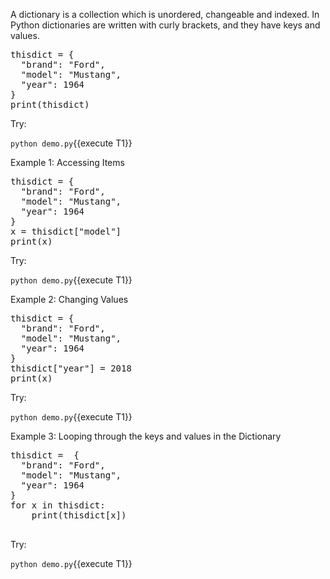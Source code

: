 
A dictionary is a collection which is unordered, changeable and indexed. In Python dictionaries are written with curly brackets, and they have keys and values.

<pre class="file" data-filename="demo.py" data-target="replace">
thisdict = {
  "brand": "Ford",
  "model": "Mustang",
  "year": 1964
}
print(thisdict)
</pre>

Try:

`python demo.py`{{execute T1}}


Example 1: Accessing Items

<pre class="file" data-filename="demo.py" data-target="replace">
thisdict = {
  "brand": "Ford",
  "model": "Mustang",
  "year": 1964
}
x = thisdict["model"]
print(x)
</pre>

Try:

`python demo.py`{{execute T1}}



Example 2: Changing Values

<pre class="file" data-filename="demo.py" data-target="replace">
thisdict = {
  "brand": "Ford",
  "model": "Mustang",
  "year": 1964
}
thisdict["year"] = 2018
print(x)
</pre>

Try:

`python demo.py`{{execute T1}}


Example 3: Looping through the keys and values in the Dictionary

<pre class="file" data-filename="demo.py" data-target="replace">
thisdict =	{
  "brand": "Ford",
  "model": "Mustang",
  "year": 1964
}
for x in thisdict:
	print(thisdict[x])

</pre>

Try:

`python demo.py`{{execute T1}}


